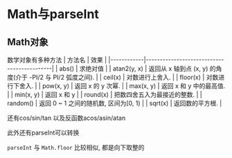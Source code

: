 # Math与parseInt

## Math对象

数学对象有多种方法
| 方法名        | 效果                                         |
|------------|--------------------------------------------|
| abs()      | 求绝对值                                       |
| atan2(y, x) | 返回从 x 轴到点 (x, y) 的角度(介于 -PI/2 与 PI/2 弧度之间). |
| ceil(x)    | 对数进行上舍入. |
| floor(x)   | 对数进行下舍入. |
| pow(x, y)   | 返回 x 的 y 次幂. |
| max(x, y)   | 返回 x 和 y 中的最高值. |
| min(x, y)   | 返回 x 和 y                                   |
| round(x)   | 把数四舍五入为最接近的整数. |
| random()   | 返回 0 ~ 1 之间的随机数, 区间为[0, 1)                   |
| sqrt(x)    | 返回数的平方根. |

还有cos/sin/tan
以及反函数acos/asin/atan

此外还有parseInt可以转换

`parseInt` 与 `Math.floor` 比较相似, 都是向下取整的

